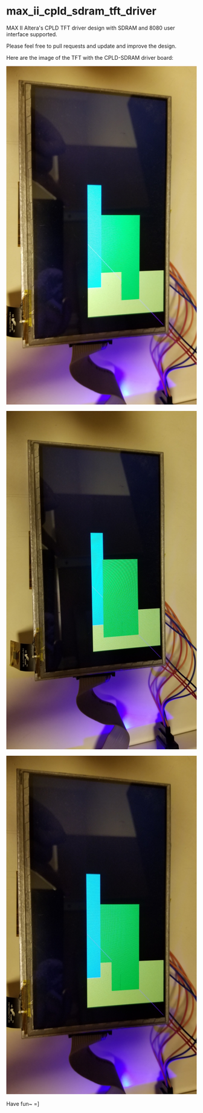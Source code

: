 # max_ii_cpld_sdram_tft_driver

MAX II Altera's CPLD TFT driver design with SDRAM and 8080 user interface supported.

Please feel free to pull requests and update and improve the design.

Here are the image of the TFT with the CPLD-SDRAM driver board:

![Alt text](CPLD_SDRAM_IMG/cpld_sdram_tft_img1.jpg?raw=true "Title")

![Alt text](CPLD_SDRAM_IMG/cpld_sdram_tft_img2.jpg?raw=true "Title")

![Alt text](CPLD_SDRAM_IMG/cpld_sdram_tft_img3.jpg?raw=true "Title")

Have fun~ =]
